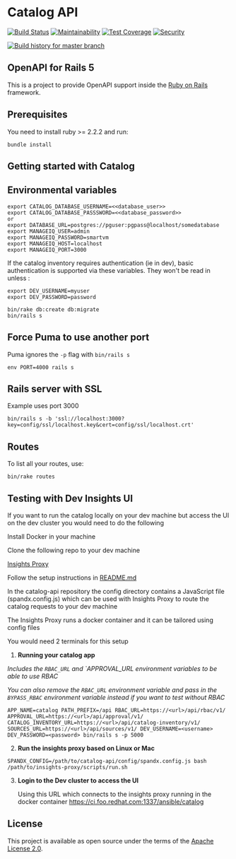 # Catalog API

[![Build Status](https://api.travis-ci.org/RedHatInsights/catalog-api.svg)](https://travis-ci.org/RedHatInsights/catalog-api)
[![Maintainability](https://api.codeclimate.com/v1/badges/a9e6e5c7feb376381c5f/maintainability)](https://codeclimate.com/github/RedHatInsights/catalog-api/maintainability)
[![Test Coverage](https://api.codeclimate.com/v1/badges/a9e6e5c7feb376381c5f/test_coverage)](https://codeclimate.com/github/RedHatInsights/catalog-api/test_coverage)
[![Security](https://hakiri.io/github/RedHatInsights/catalog-api/master.svg)](https://hakiri.io/github/RedHatInsights/catalog-api/master)

[![Build history for master branch](https://buildstats.info/travisci/chart/RedHatInsights/catalog-api?branch=master&includeBuildsFromPullRequest=false&buildCount=50)](https://travis-ci.org/RedHatInsights/catalog-api/branches)

## OpenAPI for Rails 5

This is a project to provide OpenAPI support inside the [Ruby on Rails](http://rubyonrails.org/) framework.

## Prerequisites
You need to install ruby >= 2.2.2 and run:

```
bundle install
```

## Getting started with Catalog

## Environmental variables
```
export CATALOG_DATABASE_USERNAME=<<database_user>>
export CATALOG_DATABASE_PASSSWORD=<<database_password>>
or
export DATABASE_URL=postgres://pguser:pgpass@localhost/somedatabase
export MANAGEIQ_USER=admin
export MANAGEIQ_PASSWORD=smartvm
export MANAGEIQ_HOST=localhost
export MANAGEIQ_PORT=3000
```

If the catalog inventory requires authentication (ie in dev), basic authentication is supported via these variables. They won't be read in unless :
```
export DEV_USERNAME=myuser
export DEV_PASSWORD=password
```

```
bin/rake db:create db:migrate
bin/rails s
```


## Force Puma to use another port

Puma ignores the `-p` flag with `bin/rails s`

```
env PORT=4000 rails s
```

## Rails server with SSL

Example uses port 3000

```
bin/rails s -b 'ssl://localhost:3000?key=config/ssl/localhost.key&cert=config/ssl/localhost.crt'
```

## Routes

To list all your routes, use:

```
bin/rake routes
```

## Testing with Dev Insights UI

If you want to run the catalog locally on your dev machine but access the UI on the dev cluster you would need to do the following

Install Docker in your machine

Clone the following repo to your dev machine

[Insights Proxy](https://github.com/RedHatInsights/insights-proxy)

Follow the setup instructions in [README.md](https://github.com/RedHatInsights/insights-proxy/blob/master/README.md#setup)


In the catalog-api repository the config directory contains a JavaScript file (spandx.config.js) which can be used with Insights Proxy to route the catalog requests to your dev machine

The Insights Proxy runs a docker container and it can be tailored using config files

You would need 2 terminals for this setup

1. **Running your catalog app**

_Includes the `RBAC_URL` and `APPROVAL_URL environment variables to be able to use RBAC_

_You can also remove the `RBAC_URL` environment variable and pass in the `BYPASS_RBAC` environment variable instead if you want to test without RBAC_

```
APP_NAME=catalog PATH_PREFIX=/api RBAC_URL=https://<url>/api/rbac/v1/ APPROVAL_URL=https://<url>/api/approval/v1/ CATALOG_INVENTORY_URL=https://<url>/api/catalog-inventory/v1/ SOURCES_URL=https://<url>/api/sources/v1/ DEV_USERNAME=<username> DEV_PASSWORD=<password> bin/rails s -p 5000
```

2. **Run the insights proxy based on Linux or Mac**
```
SPANDX_CONFIG=/path/to/catalog-api/config/spandx.config.js bash /path/to/insights-proxy/scripts/run.sh
```

3. **Login to the Dev cluster to access the UI**

   Using this URL which connects to the insights proxy running in the docker container
   https://ci.foo.redhat.com:1337/ansible/catalog

## License

This project is available as open source under the terms of the [Apache License 2.0](http://www.apache.org/licenses/LICENSE-2.0).
